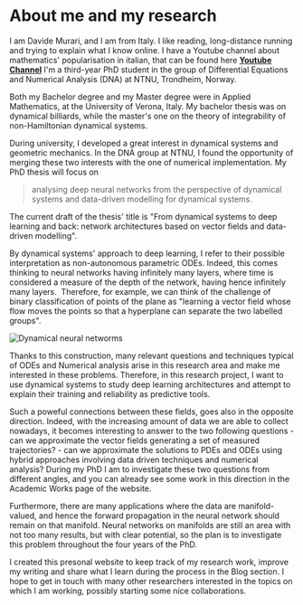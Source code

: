 # About me and my research

I am Davide Murari, and I am from Italy. I like reading, long-distance running and trying to explain what I know online. I have a Youtube channel about mathematics' popularisation in italian, that can be found here [**Youtube Channel**](https://youtube.com/mathonevideo) I'm a third-year PhD student in the group of Differential Equations and Numerical Analysis (DNA) at NTNU, Trondheim, Norway.

Both my Bachelor degree and my Master degree were in Applied Mathematics, at the University of Verona, Italy. My bachelor thesis was on dynamical billiards, while the master's one on the theory of integrability of non-Hamiltonian dynamical systems.

During university, I developed a great interest in dynamical systems and geometric mechanics. In the DNA group at NTNU, I found the opportunity of merging these two interests with the one of numerical implementation. My PhD thesis will focus on

> analysing deep neural networks from the perspective of dynamical systems and data-driven modelling for dynamical systems.

The current draft of the thesis' title is "From dynamical systems to deep learning and back: network architectures based on vector fields and data-driven modelling".

By dynamical systems' approach to deep learning, I refer to their possible interpretation as non-autonomous parametric ODEs. Indeed, this comes thinking to neural networks having infinitely many layers, where time is considered a measure of the depth of the network, having hence infinitely many layers.  Therefore, for example, we can think of the challenge of binary classification of points of the plane as "learning a vector field whose flow moves the points so that a hyperplane can separate the two labelled groups".

![Dynamical neural networms](/images/dynamicNN.gif)

Thanks to this construction, many relevant questions and techniques typical of ODEs and Numerical analysis arise in this research area and make me interested in these problems. Therefore, in this research project, I want to use dynamical systems to study deep learning architectures and attempt to explain their training and reliability as predictive tools.

Such a poweful connections between these fields, goes also in the opposite direction. Indeed, with the increasing amount of data we are able to collect nowadays, it becomes interesting to answer to the two following questions - can we approximate the vector fields generating a set of measured trajectories? - can we approximate the solutions to PDEs and ODEs using hybrid approaches involving data driven techniques and numerical analysis? During my PhD I am to investigate these two questions from different angles, and you can already see some work in this direction in the Academic Works page of the website.

Furthermore, there are many applications where the data are manifold-valued, and hence the forward propagation in the neural network should remain on that manifold. Neural networks on manifolds are still an area with not too many results, but with clear potential, so the plan is to investigate this problem throughout the four years of the PhD.

I created this presonal website to keep track of my research work, improve my writing and share what I learn during the process in the Blog section. I hope to get in touch with many other researchers interested in the topics on which I am working, possibly starting some nice collaborations.
